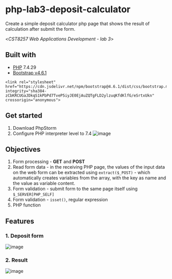 # php-lab3-deposit-calculator
Create a simple deposit calculator php page that shows the result of calculation after submit the form.

<*CST8257 Web Applications Development - lab 3*>

## Built with
- [PHP](https://www.php.net/) 7.4.29 
- [Bootstrap v4.6.1](https://cdn.jsdelivr.net/npm/bootstrap@4.6.1/dist/css/bootstrap.min.css)
```
<link rel="stylesheet" href="https://cdn.jsdelivr.net/npm/bootstrap@4.6.1/dist/css/bootstrap.min.css" integrity="sha384-zCbKRCUGaJDkqS1kPbPd7TveP5iyJE0EjAuZQTgFLD2ylzuqKfdKlfG/eSrtxUkn" crossorigin="anonymous">

```

## Get started
1. Download PhpStorm
2. Configure PHP interpreter level to 7.4
  ![image](https://user-images.githubusercontent.com/58931129/173491958-0dda08b9-3935-4a95-885c-c446998f26cd.png)


## Objectives
1. Form processing - **GET** and **POST**
2. Read form data - in the receiving PHP page, the values of the input data on the web form can be extracted using `extract($_POST)` - which automatically creates variables from the array, with the key as name and the value as variable content.
3. Form validation - submit form to the same page itself using `$_SERVER[PHP_SELF]`
4. Form validation - `isset()`, regular expression
5. PHP function

## Features
### 1. Deposit form
  ![image](https://user-images.githubusercontent.com/58931129/173491448-280ff1c2-506f-4a01-999a-e940275787df.png)

### 2. Result
  ![image](https://user-images.githubusercontent.com/58931129/173491583-fd3e676b-4744-4f4a-89e0-3461c11eb55a.png)

